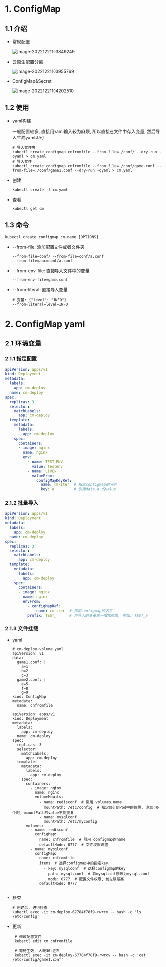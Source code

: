 # 1. ConfigMap

## 1.1 介绍

* 常规配置

  ![image-20221221103849249](.image/09-%E9%85%8D%E7%BD%AE%E6%96%87%E4%BB%B6/image-20221221103849249.png)

* 云原生配置分离

  ![image-20221221103955769](.image/09-%E9%85%8D%E7%BD%AE%E6%96%87%E4%BB%B6/image-20221221103955769.png)

* ConfigMap&Secret

  ![image-20221221104202510](.image/09-%E9%85%8D%E7%BD%AE%E6%96%87%E4%BB%B6/image-20221221104202510.png)

## 1.2 使用

* yaml构建

  一般配置较多, 直接用yaml输入较为麻烦, 所以直接在文件中存入变量, 然后导入生成yaml即可

  ```shell
  # 导入文件夹
  kubectl create configmap cnfromfile --from-file=./conf/ --dry-run -oyaml > cm.yaml
  # 导入文件
  kubectl create configmap cnfromfile --from-file=./conf/game.conf --from-file=./conf/game1.conf --dry-run -oyaml > cm.yaml
  ```

* 创建

  ```shell
  kubectl create -f cm.yaml
  ```

* 查看

  ```shell
  kubectl get cm
  ```

## 1.3 命令

```shell
kubectl create configmap cm-name [OPTIONS]
```

* --from-file: 添加配置文件或者文件夹

  ```shell
  --from-file=conf/ --from-file=conf/a.conf
  --from-file=abc=conf/a.conf
  ```

* --from-env-file: 直接导入文件中的变量

  ```shell
  --from-env-file=game.conf
  ```

* --from-literal: 直接导入变量

  ```shell
  # 变量: {"level": "INFO"}
  --from-literal=level=INFO
  ```

# 2. ConfigMap yaml

## 2.1 环境变量

### 2.1.1 指定配置

```yaml
apiVersion: apps/v1
kind: Deployment
metadata:
  labels:
    app: cm-deploy
  name: cm-deploy
spec:
  replicas: 3
  selector:
    matchLabels:
      app: cm-deploy
  template:
    metadata:
      labels:
        app: cm-deploy
    spec:
      containers:
      - image: nginx
        name: nginx
        env:
          - name: TEST_ENV
            value: testenv
          - name: LIVES
            valueFrom:
              configMapKeyRef:
                name: cm-iter  # 指定configmap的名字
                key: a         # 引用data.a 的value
```

### 2.1.2 批量导入

```yaml
apiVersion: apps/v1
kind: Deployment
metadata:
  labels:
    app: cm-deploy
  name: cm-deploy
spec:
  replicas: 3
  selector:
    matchLabels:
      app: cm-deploy
  template:
    metadata:
      labels:
        app: cm-deploy
    spec:
      containers:
      - image: nginx
        name: nginx
        envFrom:
          - configMapRef:
              name: cm-iter  # 指定configmap的名字
          profix: TEST_      # 为导入的变量统一增加前缀, 例如: TEST_a
```

### 2.1.3 文件挂载

* yaml

  ```shell
  # cm-deploy-volume.yaml
  apiVersion: v1
  data:
    game1.conf: |
      a=1
      b=2
      c=3
    game2.conf: |
      e=5
      f=8
      g=9
  kind: ConfigMap
  metadata:
    name: cnfromfile
  ---
  apiVersion: apps/v1
  kind: Deployment
  metadata:
    labels:
      app: cm-deploy
    name: cm-deploy
  spec:
    replicas: 3
    selector:
      matchLabels:
        app: cm-deploy
    template:
      metadata:
        labels:
          app: cm-deploy
      spec:
        containers:
          - image: nginx
            name: nginx
            volumeMounts:
              - name: redisconf  # 引用 volumes.name
                mountPath: /etc/config  # 指定同步到Pod中的位置, 注意:多个时, mountPath的value不能重复
              - name: mysqlconf
                mountPath: /etc/myconfig
        volumes:
          - name: redisconf
            configMap:
              name: cnfromfile  # 引用 configmap的name 
              defaultMode: 0777  # 文件权限设置
          - name: mysqlconf
            configMap:
              name: cnfromfile
              items  # 选择configmap中的指定key
                - key: mysqlconf  # 选择configmap的key
                - path: mysql.conf  # 将mysqlconf修改为mysql.conf
                  mode: 0777  # 配置文件权限, 优先级最高
              defaultMode: 0777
                
  ```

* 检查

  ```shell
  # 创建后, 进行检查
  kubectl exec -it cm-deploy-67784f78f9-rwrcv -- bash -c 'ls /etc/config'
  ```

* 更新

  ```shell
   # 修改配置文件
   kubectl edit cm cnfromfile
   
   # 等待生效, 大概30s左右
   kubectl exec -it cm-deploy-67784f78f9-rwrcv -- bash -c 'cat /etc/config/game1.conf'
  ```

  